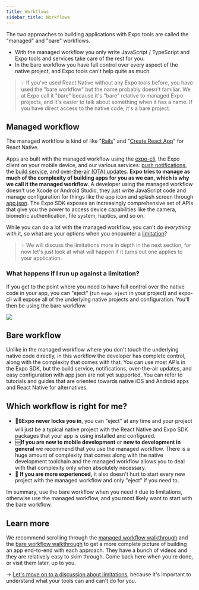 ```yaml
---
title: Workflows
sidebar_title: Workflows
---
```


The two approaches to building applications with Expo tools are called the "managed" and "bare" workflows.

- With the managed workflow you only write JavaScript / TypeScript and Expo tools and services take care of the rest for you.
- In the bare workflow you have full control over every aspect of the native project, and Expo tools can't help quite as much.

> 💡 If you've used React Native without any Expo tools before, you have used the "bare workflow" but the name probably doesn't familiar. We at Expo call it "bare" because it's "bare" relative to managed Expo projects, and it's easier to talk about something when it has a name. If you have direct access to the native code, it's a bare project.

## Managed workflow

The managed workflow is kind of like "[Rails](https://rubyonrails.org/)" and "[Create React App](https://github.com/facebook/create-react-app)" for React Native. 

Apps are built with the managed workflow using the [expo-cli](../../workflow/expo-cli/), the Expo client on your mobile device, and our various services: [push notifications](../../guides/push-notifications/), the [build service](../../distribution/building-standalone-apps/), and [over-the-air (OTA) updates](../../guides/configuring-ota-updates/). **Expo tries to manage as much of the complexity of building apps for you as we can, which is why we call it the managed workflow**. A developer using the managed workflow doesn't use Xcode or Android Studio, they just write JavaScript code and manage configuration for things like the app icon and splash screen through [app.json](../../workflow/configuration/). The Expo SDK exposes an increasingly comprehensive set of APIs that give you the power to access device capabilities like the camera, biometric authentication, file system, haptics, and so on.

While you can do a lot with the managed workflow, you can't do *everything* with it, so what are your options when you encounter a [limitation](../../introduction/why-not-expo/)? 

> 💡 We will discuss the limitations more in depth in the next section, for now let's just look at what will happen if it turns out one applies to your application.


### What happens if I run up against a limitation?

If you get to the point where you need to have full control over the native code in your app, you can "eject" (run `expo eject` in your project) and expo-cli will expose all of the underlying native projects and configuration. You'll then be using the bare workflow.

<img src="/static/images/project-lifecycle-workflows.png" className="wide-image" />

## Bare workflow

Unlike in the managed workflow where you don't touch the underlying native code directly, in this workflow the developer has complete control, along with the complexity that comes with that. You can use most APIs in the Expo SDK, but the build service, notifications, over-the-air updates, and easy configuration with app.json are not yet supported. You can refer to tutorials and guides that are oriented towards native iOS and Android apps and React Native for alternatives.

## Which workflow is right for me?

- 🚫🔒**Expo never locks you in**, you can "eject" at any time and your project will just be a typical native project with the React Native and Expo SDK packages that your app is using installed and configured.
- 🆕**If you are new to mobile development** or **new to development in general** we recommend that you use the managed workflow. There is a huge amount of complexity that comes along with the native development toolchain and the managed workflow allows you to deal with that complexity only when absolutely necessary.
- 🧠 **If you are more experienced,** it also doesn't hurt to start every new project with the managed workflow and only "eject" if you need to.

Im summary, use the bare workflow when you need it due to limitations, otherwise use the managed workflow, and you most likely want to start with the bare workflow.

## Learn more

We recommend scrolling through the [managed workflow walkthrough](../../workflow/exploring-managed-workflow/) and the [bare workflow walkthrough](../../bare/exploring-bare-workflow/) to get a more complete picture of building an app end-to-end with each approach. They have a bunch of videos and they are relatively easy to skim through. Come back here when you're done, or visit them later, up to you.

&rarr; [Let's move on to a discussion about limitations](../../introduction/why-not-expo/), because it's important to understand what your tools can and can't do for you.